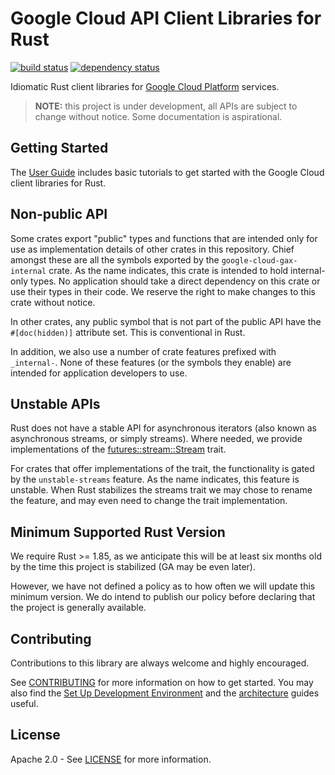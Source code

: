 # Google Cloud API Client Libraries for Rust

[![build status](https://github.com/googleapis/google-cloud-rust/actions/workflows/sdk.yaml/badge.svg)](https://github.com/googleapis/google-cloud-rust/actions/workflows/sdk.yaml)
[![dependency status](https://deps.rs/repo/github/googleapis/google-cloud-rust/status.svg)](https://deps.rs/repo/github/googleapis/google-cloud-rust)

Idiomatic Rust client libraries for
[Google Cloud Platform](https://cloud.google.com/) services.

> **NOTE:** this project is under development, all APIs are subject to change
> without notice. Some documentation is aspirational.

## Getting Started

The [User Guide] includes basic tutorials to get started with the Google Cloud
client libraries for Rust.

## Non-public API

Some crates export "public" types and functions that are intended only for use
as implementation details of other crates in this repository. Chief amongst
these are all the symbols exported by the `google-cloud-gax-internal` crate. As
the name indicates, this crate is intended to hold internal-only types. No
application should take a direct dependency on this crate or use their types in
their code. We reserve the right to make changes to this crate without notice.

In other crates, any public symbol that is not part of the public API have the
`#[doc(hidden)]` attribute set. This is conventional in Rust.

In addition, we also use a number of crate features prefixed with `_internal-`.
None of these features (or the symbols they enable) are intended for application
developers to use.

## Unstable APIs

Rust does not have a stable API for asynchronous iterators (also known as
asynchronous streams, or simply streams). Where needed, we provide
implementations of the [futures::stream::Stream] trait.

For crates that offer implementations of the trait, the functionality is gated
by the `unstable-streams` feature. As the name indicates, this feature is
unstable. When Rust stabilizes the streams trait we may chose to rename the
feature, and may even need to change the trait implementation.

## Minimum Supported Rust Version

We require Rust >= 1.85, as we anticipate this will be at least six months old
by the time this project is stabilized (GA may be even later).

However, we have not defined a policy as to how often we will update this
minimum version. We do intend to publish our policy before declaring that the
project is generally available.

## Contributing

Contributions to this library are always welcome and highly encouraged.

See [CONTRIBUTING] for more information on how to get started. You may also find
the [Set Up Development Environment] and the [architecture] guides useful.

## License

Apache 2.0 - See [LICENSE] for more information.

[architecture]: ARCHITECTURE.md
[contributing]: CONTRIBUTING.md
[futures::stream::stream]: https://docs.rs/futures/latest/futures/stream/trait.Stream.html
[license]: LICENSE
[set up development environment]: doc/contributor/howto-guide-set-up-development-environment.md
[user guide]: https://googleapis.github.io/google-cloud-rust
